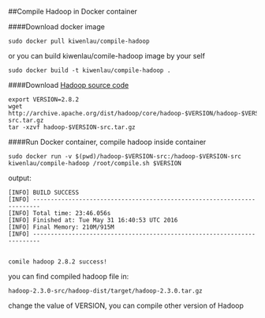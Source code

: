 ##Compile Hadoop in Docker container

####Download docker image

```
sudo docker pull kiwenlau/compile-hadoop
```

or you can build kiwenlau/comile-hadoop image by your self

```
sudo docker build -t kiwenlau/compile-hadoop .
```

####Download [Hadoop source code](http://archive.apache.org/dist/hadoop/core/)

```
export VERSION=2.8.2
wget http://archive.apache.org/dist/hadoop/core/hadoop-$VERSION/hadoop-$VERSION-src.tar.gz
tar -xzvf hadoop-$VERSION-src.tar.gz
```

####Run Docker container, compile hadoop inside container

```
sudo docker run -v $(pwd)/hadoop-$VERSION-src:/hadoop-$VERSION-src kiwenlau/compile-hadoop /root/compile.sh $VERSION
```

output:

```
[INFO] BUILD SUCCESS
[INFO] ------------------------------------------------------------------------
[INFO] Total time: 23:46.056s
[INFO] Finished at: Tue May 31 16:40:53 UTC 2016
[INFO] Final Memory: 210M/915M
[INFO] ------------------------------------------------------------------------


comile hadoop 2.8.2 success!
```

you can find compiled hadoop file in:

```
hadoop-2.3.0-src/hadoop-dist/target/hadoop-2.3.0.tar.gz
```

change the value of VERSION, you can compile other version of Hadoop

```


